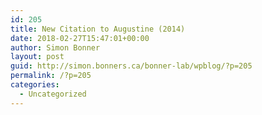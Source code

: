 ```yaml
---
id: 205
title: New Citation to Augustine (2014)
date: 2018-02-27T15:47:01+00:00
author: Simon Bonner
layout: post
guid: http://simon.bonners.ca/bonner-lab/wpblog/?p=205
permalink: /?p=205
categories:
  - Uncategorized
---
```

